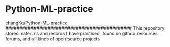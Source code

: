 # Python-ML-practice
changKq/Python-ML-practice
#############################################
This repository stores materials and records I have practiced, found on github resources, forums, and all kinds of open source projects 
